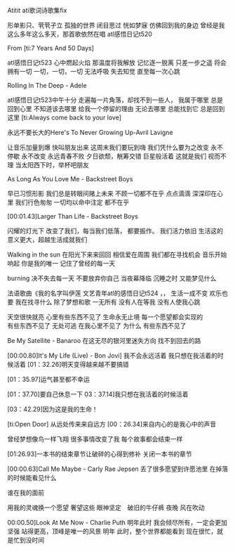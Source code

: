 Atitit ati歌词诗歌集fix 

形单影只、茕茕孑立  孤独的世界
闭目思过 恍如梦寐 仿佛回到我的身边 曾经是我 这么多年这么多天，那首歌依然在唱
atl感悟日记t520
 
 

From  [ti:7 Years And 50 Days]



atl感悟日记t523
心中燃起火焰 那温度将我解放 记忆逐一脱离  只差一步之遥 将会拥有一切 一切，一切，一切 无法呼吸  失去知觉 直至每一次心跳

Rolling In The Deep - Adele

atl感悟日记t523中午十分
走遍每一片角落，却找不到一些人， 我属于哪里 总是回到心里  不知道该去哪里  给我一个停留的理由 无论去哪里 总能找到它  总是回到这里
[ti:Always come back to your love]


永远不要长大的Here's To Never Growing Up-Avril Lavigne

让音乐加量到爆  快叫朋友出来 这周末我们要玩到嗨 我们凭什么要为之改变 永不停歇 永不改变 永远青春不败 夕日欲颓，觥筹交错 巨星般活着 这就是我们 视而不理  当太阳西下时，举杯吧朋友

As Long As You Love Me - Backstreet Boys

早已习惯形影  我们总是转眼间赌上未来  不顾一切都不在乎  点点滴滴 深深印在心里 我们行色匆匆 一切均以命中注定 都不在乎

[00:01.43]Larger Than Life - Backstreet Boys

闪耀的灯光下  改变了我们，每当我们低落，  都要振作。  我们活力依旧  生活这的意义更大，超越生活成就我们


Walking in the sun
在阳光下来来回回 相信爱在周围 我们都在寻找机会 
音乐开始响起 你是我的唯一  记住了曾经的每一天


burning
决不失去每一天 不要放弃你自己 当夜幕降临 沉睡之时 又能梦见什么


法语歌曲《我的名字叫伊莲
文艺青年atl的感悟日记t524 ，，   生活一成不变 欢乐也要 我在找寻什么  除了梦想和歌 一无所有    没有人在等我 没有人使我心跳
 

天空很快就亮 心里有些东西不见了
生命永无止境 每一个愿望都会实现的   
 有些东西不见了 无处可逃
在我心里不见了 为什么  有些东西不见了


Be My Satellite - Banaroo
在这无尽的银河里迷失方向  找不到回去的路


[00:00.80]It's My Life (Live) - Bon Jovi]
我不会永远活着
我只想在我活着的时候活着
[01：32.26]明天变得越来越不要搞错

[01：35.97]运气甚至都不幸运

[01：37.70]要自己休息一下
03：37.14]我只想在我活着的时候活着

[03：42.29]因为这是我的生命！




[ti:Open Door]
从远处传来来自远方
[00：26.34]来自内心的是我心中的声音


曾经梦想像鸟一样飞翔
很多事情改变了我
每个故事都会结束一样

[01:26.93]一本书的结束章节让破碎的心得到修补
关闭一本书的章节

[00:00.63]Call Me Maybe - Carly Rae Jepsen
丢了很多愿望到许愿池里
在掉落的时候能看见什么

谁在我的面前

 用我的灵魂换一个愿望
 奢望这些
 眼神坚定　破旧的牛仔裤 
夜晚 风在吹动



00:00.50]Look At Me Now - Charlie Puth
明年此时
我会倾尽所有，一定会更加坚强
站得更高，顶峰是唯一的风景
明年 此时，整个世界都能看到
现在很忙，就是忙到没时间

